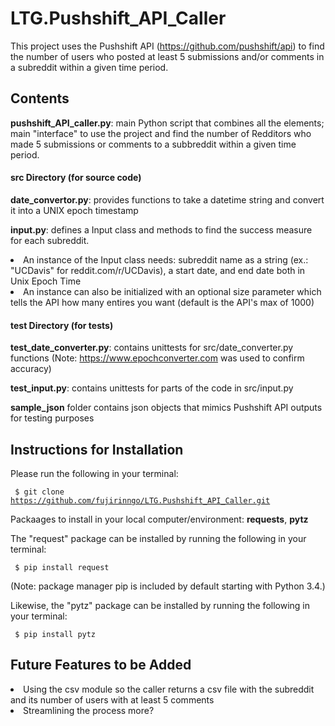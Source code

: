 # LTG.Pushshift_API_Caller
This project uses the Pushshift API (https://github.com/pushshift/api) to find the number of users who posted at least 5 submissions and/or comments in a subreddit within a given time period.

## Contents

**pushshift_API_caller.py**: main Python script that combines all the elements; main "interface" to use the project and find the number of Redditors who made 5 submissions or comments to a subbreddit within a given time period.

#### src Directory (for source code)

**date_convertor.py**: provides functions to take a datetime string and convert it into a UNIX epoch timestamp

**input.py**: defines a Input class and methods to find the success measure for each subreddit.
  
<li>An instance of the Input class needs: subreddit name as a string (ex.: "UCDavis" for reddit.com/r/UCDavis), a start date, and end date both in Unix Epoch Time
  
<li>An instance can also be initialized with an optional size parameter which tells the API how many entires you want (default is the API's max of 1000)

#### test Directory (for tests)
**test_date_converter.py**: contains unittests for src/date_converter.py functions (Note: https://www.epochconverter.com was used to confirm accuracy)

**test_input.py**: contains unittests for parts of the code in src/input.py

**sample_json** folder contains json objects that mimics Pushshift API outputs for testing purposes


## Instructions for Installation

Please run the following in your terminal:

<code> $ git clone https://github.com/fujirinngo/LTG.Pushshift_API_Caller.git </code>

Packaages to install in your local computer/environment: **requests**, **pytz**

The "request" package can be installed by running the following in your terminal:

<code> $ pip install request </code>

(Note: package manager pip is included by default starting with Python 3.4.)

Likewise, the "pytz" package can be installed by running the following in your terminal:

<code> $ pip install pytz </code>


## Future Features to be Added
<li>Using the csv module so the caller returns a csv file with the subreddit and its number of users with at least 5 comments

<li>Streamlining the process more?</li>
  
